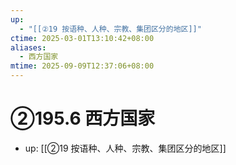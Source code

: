 ```yaml
---
up:
  - "[[②19 按语种、人种、宗教、集团区分的地区]]"
ctime: 2025-03-01T13:10:42+08:00
aliases:
  - 西方国家
mtime: 2025-09-09T12:37:06+08:00
---
```


# ②195.6 西方国家

- up: [[②19 按语种、人种、宗教、集团区分的地区]]
